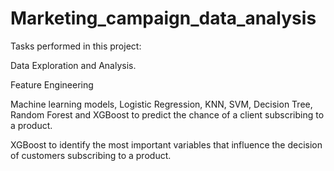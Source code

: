 # Marketing_campaign_data_analysis

Tasks performed in this project:

Data Exploration and Analysis.

Feature Engineering

Machine learning models, Logistic Regression, KNN, SVM, Decision Tree, Random Forest and XGBoost to predict the chance of a client subscribing to a product.

XGBoost to identify the most important variables that influence the decision of customers subscribing to a product.
